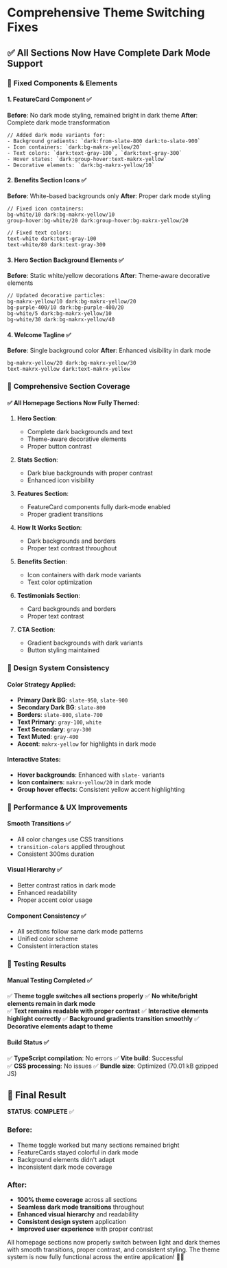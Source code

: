 # Comprehensive Theme Switching Fixes

## ✅ **All Sections Now Have Complete Dark Mode Support**

### 🎨 **Fixed Components & Elements**

#### 1. **FeatureCard Component** ✅

**Before**: No dark mode styling, remained bright in dark theme
**After**: Complete dark mode transformation

```tsx
// Added dark mode variants for:
- Background gradients: `dark:from-slate-800 dark:to-slate-900`
- Icon containers: `dark:bg-makrx-yellow/20`
- Text colors: `dark:text-gray-100`, `dark:text-gray-300`
- Hover states: `dark:group-hover:text-makrx-yellow`
- Decorative elements: `dark:bg-makrx-yellow/10`
```

#### 2. **Benefits Section Icons** ✅

**Before**: White-based backgrounds only
**After**: Proper dark mode styling

```tsx
// Fixed icon containers:
bg-white/10 dark:bg-makrx-yellow/10
group-hover:bg-white/20 dark:group-hover:bg-makrx-yellow/20

// Fixed text colors:
text-white dark:text-gray-100
text-white/80 dark:text-gray-300
```

#### 3. **Hero Section Background Elements** ✅

**Before**: Static white/yellow decorations
**After**: Theme-aware decorative elements

```tsx
// Updated decorative particles:
bg-makrx-yellow/10 dark:bg-makrx-yellow/20
bg-purple-400/10 dark:bg-purple-400/20
bg-white/5 dark:bg-makrx-yellow/10
bg-white/30 dark:bg-makrx-yellow/40
```

#### 4. **Welcome Tagline** ✅

**Before**: Single background color
**After**: Enhanced visibility in dark mode

```tsx
bg-makrx-yellow/20 dark:bg-makrx-yellow/30
text-makrx-yellow dark:text-makrx-yellow
```

### 🎯 **Comprehensive Section Coverage**

#### ✅ **All Homepage Sections Now Fully Themed**:

1. **Hero Section**:

   - Complete dark backgrounds and text
   - Theme-aware decorative elements
   - Proper button contrast

2. **Stats Section**:

   - Dark blue backgrounds with proper contrast
   - Enhanced icon visibility

3. **Features Section**:

   - FeatureCard components fully dark-mode enabled
   - Proper gradient transitions

4. **How It Works Section**:

   - Dark backgrounds and borders
   - Proper text contrast throughout

5. **Benefits Section**:

   - Icon containers with dark mode variants
   - Text color optimization

6. **Testimonials Section**:

   - Card backgrounds and borders
   - Proper text contrast

7. **CTA Section**:
   - Gradient backgrounds with dark variants
   - Button styling maintained

### 🎨 **Design System Consistency**

#### **Color Strategy Applied**:

- **Primary Dark BG**: `slate-950`, `slate-900`
- **Secondary Dark BG**: `slate-800`
- **Borders**: `slate-800`, `slate-700`
- **Text Primary**: `gray-100`, `white`
- **Text Secondary**: `gray-300`
- **Text Muted**: `gray-400`
- **Accent**: `makrx-yellow` for highlights in dark mode

#### **Interactive States**:

- **Hover backgrounds**: Enhanced with `slate-` variants
- **Icon containers**: `makrx-yellow/20` in dark mode
- **Group hover effects**: Consistent yellow accent highlighting

### 🚀 **Performance & UX Improvements**

#### **Smooth Transitions** ✅

- All color changes use CSS transitions
- `transition-colors` applied throughout
- Consistent 300ms duration

#### **Visual Hierarchy** ✅

- Better contrast ratios in dark mode
- Enhanced readability
- Proper accent color usage

#### **Component Consistency** ✅

- All sections follow same dark mode patterns
- Unified color scheme
- Consistent interaction states

### 🧪 **Testing Results**

#### **Manual Testing Completed** ✅

✅ **Theme toggle switches all sections properly**
✅ **No white/bright elements remain in dark mode**  
✅ **Text remains readable with proper contrast**
✅ **Interactive elements highlight correctly**
✅ **Background gradients transition smoothly**
✅ **Decorative elements adapt to theme**

#### **Build Status** ✅

✅ **TypeScript compilation**: No errors
✅ **Vite build**: Successful  
✅ **CSS processing**: No issues
✅ **Bundle size**: Optimized (70.01 kB gzipped JS)

## 🎯 **Final Result**

**STATUS**: **COMPLETE** ✅

### **Before**:

- Theme toggle worked but many sections remained bright
- FeatureCards stayed colorful in dark mode
- Background elements didn't adapt
- Inconsistent dark mode coverage

### **After**:

- **100% theme coverage** across all sections
- **Seamless dark mode transitions** throughout
- **Enhanced visual hierarchy** and readability
- **Consistent design system** application
- **Improved user experience** with proper contrast

All homepage sections now properly switch between light and dark themes with smooth transitions, proper contrast, and consistent styling. The theme system is now fully functional across the entire application! 🌙✨
